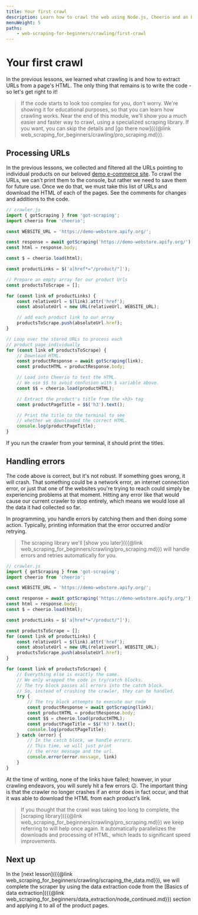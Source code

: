 ```yaml
---
title: Your first crawl
description: Learn how to crawl the web using Node.js, Cheerio and an HTTP client. Extract URLs from pages and use them to visit more websites.
menuWeight: 5
paths:
    - web-scraping-for-beginners/crawling/first-crawl
---
```


# [](#your-first-crawl) Your first crawl

In the previous lessons, we learned what crawling is and how to extract URLs from a page's HTML. The only thing that remains is to write the code - so let's get right to it!

> If the code starts to look too complex for you, don't worry. We're showing it for educational purposes, so that you can learn how crawling works. Near the end of this module, we'll show you a much easier and faster way to crawl, using a specialized scraping library. If you want, you can skip the details and [go there now]({{@link web_scraping_for_beginners/crawling/pro_scraping.md}}).

## [](#processing-urls) Processing URLs

In the previous lessons, we collected and filtered all the URLs pointing to individual products on our beloved [demo e-commerce site](https://demo-webstore.apify.org/). To crawl the URLs, we can't print them to the console, but rather we need to save them for future use. Once we do that, we must take this list of URLs and download the HTML of each of the pages. See the comments for changes and additions to the code.

```JavaScript
// crawler.js
import { gotScraping } from 'got-scraping';
import cheerio from 'cheerio';

const WEBSITE_URL = 'https://demo-webstore.apify.org/';

const response = await gotScraping('https://demo-webstore.apify.org/');
const html = response.body;

const $ = cheerio.load(html);

const productLinks = $('a[href*="/product/"]');

// Prepare an empty array for our product Urls
const productsToScrape = [];

for (const link of productLinks) {
    const relativeUrl = $(link).attr('href');
    const absoluteUrl = new URL(relativeUrl, WEBSITE_URL);

    // add each product link to our array
    productsToScrape.push(absoluteUrl.href);
}

// Loop over the stored URLs to process each
// product page individually
for (const link of productsToScrape) {
    // Download HTML.
    const productResponse = await gotScraping(link);
    const productHTML = productResponse.body;

    // Load into Cheerio to test the HTML.
    // We use $$ to avoid confusion with $ variable above.
    const $$ = cheerio.load(productHTML);

    // Extract the product's title from the <h3> tag
    const productPageTitle = $$('h3').text();

    // Print the title to the terminal to see
    // whether we downloaded the correct HTML.
    console.log(productPageTitle);
}
```

If you run the crawler from your terminal, it should print the titles.

## [](#handling-errors) Handling errors

The code above is correct, but it's not robust. If something goes wrong, it will crash. That something could be a network error, an internet connection error, or just that one of the websites you're trying to reach could simply be experiencing problems at that moment. Hitting any error like that would cause our current crawler to stop entirely, which means we would lose all the data it had collected so far.

In programming, you handle errors by catching them and then doing some action. Typically, printing information that the error occurred and/or retrying.

> The scraping library we'll [show you later]({{@link web_scraping_for_beginners/crawling/pro_scraping.md}}) will handle errors and retries automatically for you.

```JavaScript
// crawler.js
import { gotScraping } from 'got-scraping';
import cheerio from 'cheerio';

const WEBSITE_URL = 'https://demo-webstore.apify.org/';

const response = await gotScraping('https://demo-webstore.apify.org/');
const html = response.body;
const $ = cheerio.load(html);

const productLinks = $('a[href*="/product/"]');

const productsToScrape = [];
for (const link of productLinks) {
    const relativeUrl = $(link).attr('href');
    const absoluteUrl = new URL(relativeUrl, WEBSITE_URL);
    productsToScrape.push(absoluteUrl.href);
}

for (const link of productsToScrape) {
    // Everything else is exactly the same.
    // We only wrapped the code in try/catch blocks.
    // The try block passes all errors into the catch block.
    // So, instead of crashing the crawler, they can be handled.
    try {
        // The try block attempts to execute our code
        const productResponse = await gotScraping(link);
        const productHTML = productResponse.body;
        const $$ = cheerio.load(productHTML);
        const productPageTitle = $$('h3').text();
        console.log(productPageTitle);
    } catch (error) {
        // In the catch block, we handle errors.
        // This time, we will just print
        // the error message and the url.
        console.error(error.message, link)
    }
}
```

At the time of writing, none of the links have failed; however, in your crawling endeavors, you will surely hit a few errors 😉. The important thing is that the crawler no longer crashes if an error does in fact occur, and that it was able to download the HTML from each product's link.

> If you thought that the crawl was taking too long to complete, the [scraping library]({{@link web_scraping_for_beginners/crawling/pro_scraping.md}}) we keep referring to will help once again. It automatically parallelizes the downloads and processing of HTML, which leads to significant speed improvements.

## [](#next) Next up

In the [next lesson]({{@link web_scraping_for_beginners/crawling/scraping_the_data.md}}), we will complete the scraper by using the data extraction code from the [Basics of data extraction]({{@link web_scraping_for_beginners/data_extraction/node_continued.md}}) section and applying it to all of the product pages.
